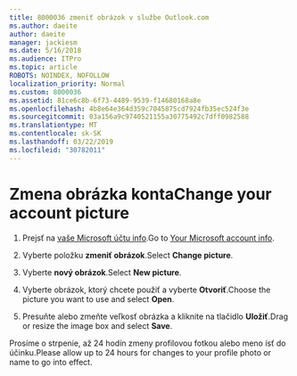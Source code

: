 ```yaml
---
title: 8000036 zmeniť obrázok v službe Outlook.com
ms.author: daeite
author: daeite
manager: jackiesm
ms.date: 5/16/2018
ms.audience: ITPro
ms.topic: article
ROBOTS: NOINDEX, NOFOLLOW
localization_priority: Normal
ms.custom: 8000036
ms.assetid: 81ce6c8b-6f73-4489-9539-f14680168a8e
ms.openlocfilehash: 4b8e64e364d359c7045875cd7924fb35ec524f3e
ms.sourcegitcommit: 03a156a9c9740521155a30775492c7dff0982588
ms.translationtype: MT
ms.contentlocale: sk-SK
ms.lasthandoff: 03/22/2019
ms.locfileid: "30782011"
---
```

# <a name="change-your-account-picture"></a><span data-ttu-id="66cc8-102">Zmena obrázka konta</span><span class="sxs-lookup"><span data-stu-id="66cc8-102">Change your account picture</span></span>

1. <span data-ttu-id="66cc8-103">Prejsť na [vaše Microsoft účtu info](https://go.microsoft.com/fwlink/p/?linkid=860841).</span><span class="sxs-lookup"><span data-stu-id="66cc8-103">Go to [Your Microsoft account info](https://go.microsoft.com/fwlink/p/?linkid=860841).</span></span>
    
2. <span data-ttu-id="66cc8-104">Vyberte položku **zmeniť obrázok**.</span><span class="sxs-lookup"><span data-stu-id="66cc8-104">Select **Change picture**.</span></span> 
    
3. <span data-ttu-id="66cc8-105">Vyberte **nový obrázok**.</span><span class="sxs-lookup"><span data-stu-id="66cc8-105">Select **New picture**.</span></span> 
    
4. <span data-ttu-id="66cc8-106">Vyberte obrázok, ktorý chcete použiť a vyberte **Otvoriť**.</span><span class="sxs-lookup"><span data-stu-id="66cc8-106">Choose the picture you want to use and select **Open**.</span></span> 
    
5. <span data-ttu-id="66cc8-107">Presuňte alebo zmeňte veľkosť obrázka a kliknite na tlačidlo **Uložiť**.</span><span class="sxs-lookup"><span data-stu-id="66cc8-107">Drag or resize the image box and select **Save**.</span></span> 
    
<span data-ttu-id="66cc8-108">Prosíme o strpenie, až 24 hodín zmeny profilovou fotkou alebo meno ísť do účinku.</span><span class="sxs-lookup"><span data-stu-id="66cc8-108">Please allow up to 24 hours for changes to your profile photo or name to go into effect.</span></span>
  

